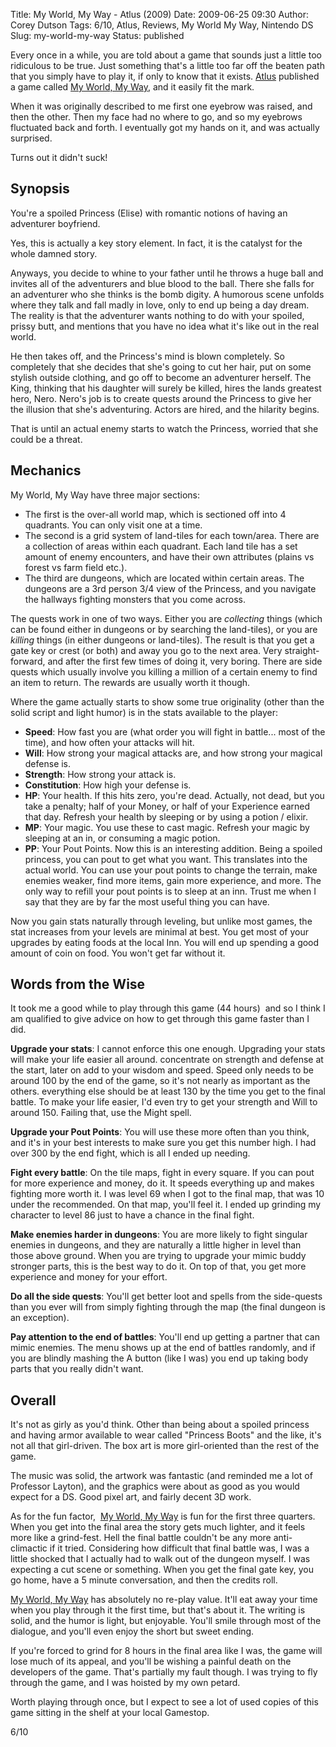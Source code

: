 Title: My World, My Way - Atlus (2009)
Date: 2009-06-25 09:30
Author: Corey Dutson
Tags: 6/10, Atlus, Reviews, My World My Way, Nintendo DS
Slug: my-world-my-way
Status: published

Every once in a while, you are told about a game that sounds just a
little too ridiculous to be true. Just something that's a little too far
off the beaten path that you simply have to play it, if only to know
that it exists. [Atlus](http://www.atlus.com/ "Atlus") published a game
called [My World, My
Way](http://www.atlus.com/myworldmyway/ "My World, My Way"), and it
easily fit the mark.

When it was originally described to me first one eyebrow was raised, and
then the other. Then my face had no where to go, and so my eyebrows
fluctuated back and forth. I eventually got my hands on it, and was
actually surprised.

Turns out it didn't suck!
<!-- PELICAN_END_SUMMARY -->




Synopsis
--------

You're a spoiled Princess (Elise) with romantic notions of having an
adventurer boyfriend.

Yes, this is actually a key story element. In fact, it is the catalyst
for the whole damned story.

Anyways, you decide to whine to your father until he throws a huge ball
and invites all of the adventurers and blue blood to the ball. There she
falls for an adventurer who she thinks is the bomb digity. A humorous
scene unfolds where they talk and fall madly in love, only to end up
being a day dream. The reality is that the adventurer wants nothing to
do with your spoiled, prissy butt, and mentions that you have no idea
what it's like out in the real world.

He then takes off, and the Princess's mind is blown completely. So
completely that she decides that she's going to cut her hair, put on
some stylish outside clothing, and go off to become an adventurer
herself. The King, thinking that his daughter will surely be killed,
hires the lands greatest hero, Nero. Nero's job is to create quests
around the Princess to give her the illusion that she's adventuring.
Actors are hired, and the hilarity begins.

That is until an actual enemy starts to watch the Princess, worried that
she could be a threat.

Mechanics
---------

My World, My Way have three major sections:

-   The first is the over-all world map, which is sectioned off into
    4 quadrants. You can only visit one at a time.
-   The second is a grid system of land-tiles for each town/area. There
    are a collection of areas within each quadrant. Each land tile has a
    set amount of enemy encounters, and have their own attributes
    (plains vs forest vs farm field etc.).
-   The third are dungeons, which are located within certain areas. The
    dungeons are a 3rd person 3/4 view of the Princess, and you navigate
    the hallways fighting monsters that you come across.

The quests work in one of two ways. Either you are *collecting* things
(which can be found either in dungeons or by searching the land-tiles),
or you are *killing* things (in either dungeons or land-tiles). The
result is that you get a gate key or crest (or both) and away you go to
the next area. Very straight-forward, and after the first few times of
doing it, very boring. There are side quests which usually involve you
killing a million of a certain enemy to find an item to return. The
rewards are usually worth it though.

Where the game actually starts to show some true originality (other than
the solid script and light humor) is in the stats available to the
player:

-   **Speed**: How fast you are (what order you will fight in battle...
    most of the time), and how often your attacks will hit.
-   **Will**: How strong your magical attacks are, and how strong your
    magical defense is.
-   **Strength**: How strong your attack is.
-   **Constitution**: How high your defense is.
-   **HP**: Your health. If this hits zero, you're dead. Actually, not
    dead, but you take a penalty; half of your Money, or half of your
    Experience earned that day. Refresh your health by sleeping or by
    using a potion / elixir.
-   **MP**: Your magic. You use these to cast magic. Refresh your magic
    by sleeping at an in, or consuming a magic potion.
-   **PP**: Your Pout Points. Now this is an interesting addition. Being
    a spoiled princess, you can pout to get what you want. This
    translates into the actual world. You can use your pout points to
    change the terrain, make enemies weaker, find more items, gain more
    experience, and more. The only way to refill your pout points is to
    sleep at an inn. Trust me when I say that they are by far the most
    useful thing you can have.

Now you gain stats naturally through leveling, but unlike most games,
the stat increases from your levels are minimal at best. You get most of
your upgrades by eating foods at the local Inn. You will end up spending
a good amount of coin on food. You won't get far without it.



Words from the Wise
-------------------

It took me a good while to play through this game (44 hours)  and so I
think I am qualified to give advice on how to get through this game
faster than I did.

**Upgrade your stats**: I cannot enforce this one enough. Upgrading your
stats will make your life easier all around. concentrate on strength and
defense at the start, later on add to your wisdom and speed. Speed only
needs to be around 100 by the end of the game, so it's not nearly as
important as the others. everything else should be at least 130 by the
time you get to the final battle. To make your life easier, I'd even try
to get your strength and Will to around 150. Failing that, use the Might
spell.

**Upgrade your Pout Points**: You will use these more often than you
think, and it's in your best interests to make sure you get this number
high. I had over 300 by the end fight, which is all I ended up needing.

**Fight every battle**: On the tile maps, fight in every square. If you
can pout for more experience and money, do it. It speeds everything up
and makes fighting more worth it. I was level 69 when I got to the final
map, that was 10 under the recommended. On that map, you'll feel it. I
ended up grinding my character to level 86 just to have a chance in the
final fight.

**Make enemies harder in dungeons**: You are more likely to fight
singular enemies in dungeons, and they are naturally a little higher in
level than those above ground. When you are trying to upgrade your mimic
buddy stronger parts, this is the best way to do it. On top of that, you
get more experience and money for your effort.

**Do all the side quests**: You'll get better loot and spells from the
side-quests than you ever will from simply fighting through the map (the
final dungeon is an exception).

**Pay attention to the end of battles**: You'll end up getting a partner
that can mimic enemies. The menu shows up at the end of battles
randomly, and if you are blindly mashing the A button (like I was) you
end up taking body parts that you really didn't want.

Overall
-------

It's not as girly as you'd think. Other than being about a spoiled
princess and having armor available to wear called "Princess Boots" and
the like, it's not all that girl-driven. The box art is more
girl-oriented than the rest of the game.

The music was solid, the artwork was fantastic (and reminded me a lot of
Professor Layton), and the graphics were about as good as you would
expect for a DS. Good pixel art, and fairly decent 3D work.

As for the fun factor,  [My World, My
Way](http://www.atlus.com/myworldmyway/ "My World, My Way") is fun for
the first three quarters. When you get into the final area the story
gets much lighter, and it feels more like a grind-fest. Hell the final
battle couldn't be any more anti-climactic if it tried. Considering how
difficult that final battle was, I was a little shocked that I actually
had to walk out of the dungeon myself. I was expecting a cut scene or
something. When you get the final gate key, you go home, have a 5 minute
conversation, and then the credits roll.

[My World, My
Way](http://www.atlus.com/myworldmyway/ "My World, My Way") has
absolutely no re-play value. It'll eat away your time when you play
through it the first time, but that's about it. The writing is solid,
and the humor is light, but enjoyable. You'll smile through most of the
dialogue, and you'll even enjoy the short but sweet ending.

If you're forced to grind for 8 hours in the final area like I was, the
game will lose much of its appeal, and you'll be wishing a painful death
on the developers of the game. That's partially my fault though. I was
trying to fly through the game, and I was hoisted by my own petard.

Worth playing through once, but I expect to see a lot of used copies of
this game sitting in the shelf at your local Gamestop.

6/10
